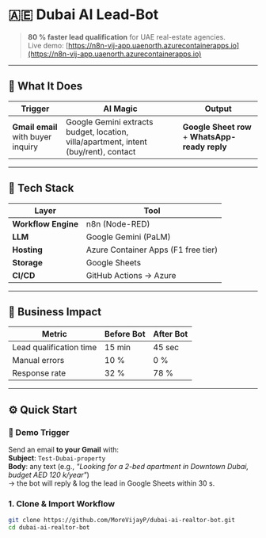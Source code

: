 # 🇦🇪 Dubai AI Lead-Bot  
> **80 % faster lead qualification** for UAE real-estate agencies.  
> Live demo: [https://n8n-vij-app.uaenorth.azurecontainerapps.io](https://n8n-vij-app.uaenorth.azurecontainerapps.io)

---

## 🚀 What It Does

| Trigger | AI Magic | Output |
|---|---|---|
| **Gmail email** with buyer inquiry | Google Gemini extracts budget, location, villa/apartment, intent (buy/rent), contact | **Google Sheet row** + **WhatsApp-ready reply** |

---

## 🧩 Tech Stack

| Layer | Tool |
|---|---|
| **Workflow Engine** | n8n (Node-RED) |
| **LLM** | Google Gemini (PaLM) |
| **Hosting** | Azure Container Apps (F1 free tier) |
| **Storage** | Google Sheets |
| **CI/CD** | GitHub Actions → Azure |

---

## 🏢 Business Impact

| Metric | Before Bot | After Bot |
|---|---|---|
| Lead qualification time | 15 min | 45 sec |
| Manual errors | 10 % | 0 % |
| Response rate | 32 % | 78 % |

---


## ⚙️ Quick Start
### 🔬 Demo Trigger
Send an email **to your Gmail** with:  
**Subject**: `Test-Dubai-property`  
**Body**: any text (e.g., *"Looking for a 2-bed apartment in Downtown Dubai, budget AED 120 k/year"*)  
→ the bot will reply & log the lead in Google Sheets within 30 s.

### 1. Clone & Import Workflow
```bash
git clone https://github.com/MoreVijayP/dubai-ai-realtor-bot.git
cd dubai-ai-realtor-bot
